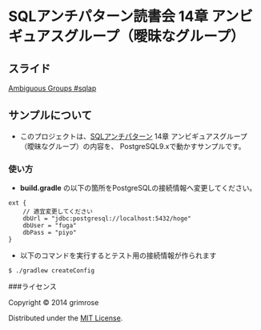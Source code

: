 # SQLアンチパターン読書会 14章 アンビギュアスグループ（曖昧なグループ）

## スライド

[Ambiguous Groups #sqlap](https://speakerdeck.com/grimrose/ambiguous-groups-number-sqlap)


## サンプルについて

* このプロジェクトは、[SQLアンチパターン](http://www.oreilly.co.jp/books/9784873115894/) 14章 アンビギュアスグループ（曖昧なグループ）の内容を、
PostgreSQL9.xで動かすサンプルです。


### 使い方

* **build.gradle** の以下の箇所をPostgreSQLの接続情報へ変更してください。

```
ext {
    // 適宜変更してください
    dbUrl = "jdbc:postgresql://localhost:5432/hoge"
    dbUser = "fuga"
    dbPass = "piyo"
}
```

* 以下のコマンドを実行するとテスト用の接続情報が作られます

`` $ ./gradlew createConfig ``


###ライセンス

Copyright &copy; 2014 grimrose  

Distributed under the [MIT License][mit].  

[MIT]: http://www.opensource.org/licenses/mit-license.php

